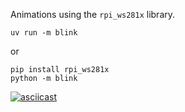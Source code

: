 Animations using the `rpi_ws281x` library.

```
uv run -m blink
```

or

```
pip install rpi_ws281x
python -m blink
```
[![asciicast](https://asciinema.org/a/GNQ7z9pQ00zmNT4hH6pXudlZV.svg)](https://asciinema.org/a/GNQ7z9pQ00zmNT4hH6pXudlZV)
